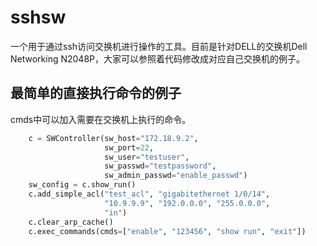# sshsw

一个用于通过ssh访问交换机进行操作的工具。目前是针对DELL的交换机Dell Networking N2048P，大家可以参照着代码修改成对应自己交换机的例子。

## 最简单的直接执行命令的例子

cmds中可以加入需要在交换机上执行的命令。

```python
    c = SWController(sw_host="172.18.9.2",
                     sw_port=22,
                     sw_user="testuser",
                     sw_passwd="testpassword",
                     sw_admin_passwd="enable_passwd")
    sw_config = c.show_run()
    c.add_simple_acl("test_acl", "gigabitethernet 1/0/14",
                     "10.9.9.9", "192.0.0.0", "255.0.0.0",
                     "in")
    c.clear_arp_cache()
    c.exec_commands(cmds=["enable", "123456", "show run", "exit"])
```
